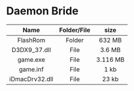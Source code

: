 # Daemon Bride

| Name | Folder/File | size |
| :-------: | :------: | :------: |
| FlashRom| Folder | 632 MB |
| D3DX9_37.dll| File | 3.6 MB |
| game.exe   |  File | 3.116 MB |
| game.inf   | File | 1 kb |
| iDmacDrv32.dll | File | 23 kb |


 